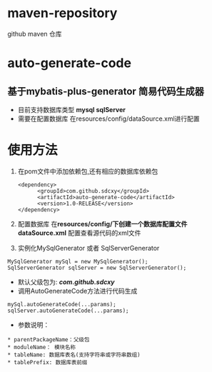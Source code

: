 # maven-repository
github maven 仓库

# auto-generate-code
## 基于mybatis-plus-generator 简易代码生成器

* 目前支持数据库类型 **mysql sqlServer**
* 需要在配置数据库 在resources/config/dataSource.xml进行配置


# 使用方法
1.  在pom文件中添加依赖包,还有相应的数据库依赖包
    ```
    <dependency>
          <groupId>com.github.sdcxy</groupId>
          <artifactId>auto-generate-code</artifactId>
          <version>1.0-RELEASE</version>
    </dependency>
    ```

2.  配置数据库
在**resources/config/**下创建一个数据库配置文件**dataSource.xml**
配置查看源代码的xml文件

3.  实例化MySqlGenerator 或者 SqlServerGenerator
```
MySqlGenerator mySql = new MySqlGenerator();
SqlServerGenerator sqlServer = new SqlServerGenerator();
```
* 默认父级包为:  ***com.github.sdcxy***
* 调用AutoGenerateCode方法进行代码生成
```
mySql.autoGenerateCode(...params);
sqlServer.autoGenerateCode(...params);
```
* 参数说明：
```
* parentPackageName：父级包
* moduleName： 模块名称
* tableName: 数据库表名(支持字符串或字符串数组)
* tablePrefix: 数据库表前缀
```



